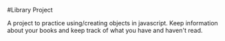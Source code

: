 #Library Project

A project to practice using/creating objects in javascript.  Keep information about your books and keep track of what you have and haven't read. 
